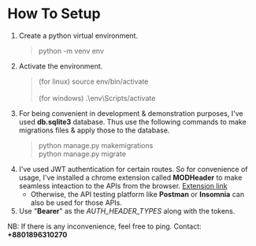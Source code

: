 # How To Setup

1. Create a python virtual environment.
    > python -m venv env
2. Activate the environment. <br>
    > (for linux) source env/bin/activate <br>    
    (for windows) .\env\Scripts/activate
3. For being convenient in development & demonstration purposes, I've used **db.sqlite3** database. Thus use the following commands to make migrations files & apply those to the database.
    > python manage.py makemigrations <br>
    python manage.py migrate
4. I've used JWT authentication for certain routes. So for convenience of usage, I've installed a chrome extension called **MODHeader** to make seamless inteaction to the APIs from the browser. [Extension link](https://chromewebstore.google.com/detail/modheader-modify-http-hea/idgpnmonknjnojddfkpgkljpfnnfcklj)
    - Otherwise, the API testing platform like **Postman** or **Insomnia** can also be used for those APIs.
5. Use "**Bearer**" as the _AUTH_HEADER_TYPES_ along with the tokens.

NB: If there is any inconvenience, feel free to ping. Contact: **+8801896310270**

